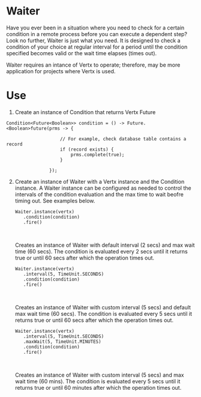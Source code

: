 # Waiter

Have you ever been in a situation where you need to check for a certain condition in a remote process before you can execute a dependent step? Look no further, Waiter is just what you need. It is designed to check a condition of your choice at regular interval for a period until the condition specified becomes valid or the wait time elapses (times out).

Waiter requires an intance of Vertx to operate; therefore, may be more application for projects where Vertx is used.

# Use

1. Create an instance of Condition that returns Vertx Future<Boolean>

```
Condition<Future<Boolean>> condition = () -> Future.<Boolean>future(prms -> {

                    // For example, check database table contains a record
                    if (record exists) {
                        prms.complete(true);
                    }

                });
```

2. Create an instance of Waiter with a Vertx instance and the Condition instance. A Waiter instance can be configured as needed to control the intervals of the condition evaluation and the max time to wait beofre timing out. See examples below.

   ```
   Waiter.instance(vertx)
      .condition(condition)
      .fire()
   ```

   <br>

   Creates an instance of Waiter with default interval (2 secs) and max wait time (60 secs). The condition is evaluated every 2 secs until it returns true or until 60 secs after which the operation times out.

   ```
   Waiter.instance(vertx)
      .interval(5, TimeUnit.SECONDS)
      .condition(condition)
      .fire()
   ```

   <br>

   Creates an instance of Waiter with custom interval (5 secs) and default max wait time (60 secs). The condition is evaluated every 5 secs until it returns true or until 60 secs after which the operation times out.

   ```
   Waiter.instance(vertx)
      .interval(5, TimeUnit.SECONDS)
      .maxWait(5, TimeUnit.MINUTES)
      .condition(condition)
      .fire()
   ```

   <br>

   Creates an instance of Waiter with custom interval (5 secs) and max wait time (60 mins). The condition is evaluated every 5 secs until it returns true or until 60 minutes after which the operation times out.
